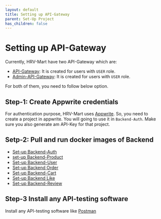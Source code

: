 ```yaml
---
layout: default
title: Setting up API-Gateway
parent: Set-Up Project
has_children: false
---
```


# Setting up API-Gateway

Currently, HRV-Mart have two API-Gateway which are:

- [API-Gateway](https://github.com/HRV-Mart/API-Gateway): It is created for users with `USER` role.
- [Admin-API-Gateway](https://github.com/HRV-Mart/Admin-API-Gateway): It is created for users with `USER` role.

For both of them, you need to follow below option.

## Step-1: Create Appwrite credentials

For authentication purpose, HRV-Mart uses [Appwrite](https://appwrite.io/). So, you need to create a project in appwrite. You will going to use it in `Backend-Auth`. Make sure you also generate am API-Key for that project.

## Setp-2: Pull and run docker images of Backend

- [Set-up Backend-Auth](https://github.com/HRV-Mart/Backend-Auth#set-up-application-using-docker)
- [set-up Backend-Product](https://github.com/HRV-Mart/Backend-Product#set-up-application-using-docker)
- [Set-up Backend-User](https://github.com/HRV-Mart/Backend-User#set-up-application-using-docker)
- [Set-up Backend Order](https://github.com/HRV-Mart/Backend-Order#set-up-application-using-docker)
- [Set-up Backend-Cart](https://github.com/HRV-Mart/Backend-Cart#set-up-application-using-docker)
- [Set-up Backend Like](https://github.com/HRV-Mart/Backend-Like#set-up-application-locally)
- [Set-up Backend-Review](https://github.com/HRV-Mart/Backend-Review#set-up-application-using-docker)

## Step-3 Install any API-testing software

Install any API-testing software like [Postman](https://www.postman.com/)
